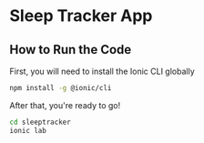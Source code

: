 # Sleep Tracker App

## How to Run the Code

First, you will need to install the Ionic CLI globally

```sh
npm install -g @ionic/cli
```

After that, you're ready to go!

```sh
cd sleeptracker
ionic lab
```
